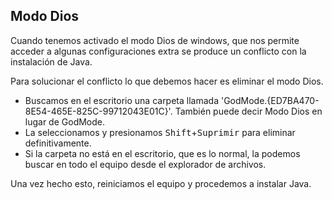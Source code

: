 <h2>Modo Dios</h2>
<p>
Cuando tenemos activado el modo Dios de windows, que nos permite acceder a algunas configuraciones extra se produce un conflicto con la instalación de Java.
</p>
<p>
Para solucionar el conflicto lo que debemos hacer es eliminar el modo Dios.
<ul>
    <li>Buscamos en el escritorio una carpeta llamada 'GodMode.{ED7BA470-8E54-465E-825C-99712043E01C}'. También puede decir Modo Dios en lugar de GodMode.</li>
    <li>La seleccionamos y presionamos <kbd>Shift</kbd>+<kbd>Suprimir</kbd> para eliminar definitivamente.</li>
    <li>Si la carpeta no está en el escritorio, que es lo normal, la podemos buscar en todo el equipo desde el explorador de archivos.</li>
</ul>
Una vez hecho esto, reiniciamos el equipo y procedemos a instalar Java.
</p>